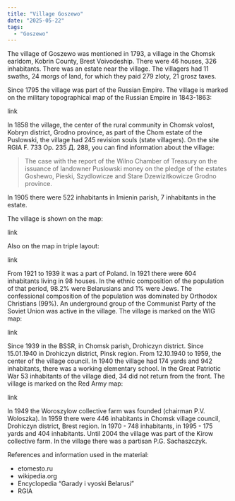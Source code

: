```yaml
---
title: "Village Goszewo"
date: "2025-05-22"
tags: 
  - "Goszewo"
---
```


The village of Goszewo was mentioned in 1793, a village in the Chomsk earldom, Kobrin County, Brest Voivodeship. There were 46 houses, 326 inhabitants. There was an estate near the village. The villagers had 11 swaths, 24 morgs of land, for which they paid 279 zloty, 21 grosz taxes.

Since 1795 the village was part of the Russian Empire. The village is marked on the military topographical map of the Russian Empire in 1843-1863:

link

In 1858 the village, the center of the rural community in Chomsk volost, Kobryn district, Grodno province, as part of the Chom estate of the Puslowski, the village had 245 revision souls (state villagers). On the site RGIA F. 733 Op. 235 Д. 288, you can find information about the village:

> The case with the report of the Wilno Chamber of Treasury on the issuance of landowner Puslowski money on the pledge of the estates Goshewo, Pieski, Szydlowicze and Stare Dzewizitkowicze Grodno province.

In 1905 there were 522 inhabitants in Imienin parish, 7 inhabitants in the estate.

The village is shown on the map:

link

Also on the map in triple layout:

link

From 1921 to 1939 it was a part of Poland. In 1921 there were 604 inhabitants living in 98 houses. In the ethnic composition of the population of that period, 98.2% were Belarusians and 1% were Jews. The confessional composition of the population was dominated by Orthodox Christians (99%). An underground group of the Communist Party of the Soviet Union was active in the village. The village is marked on the WIG map:

link

Since 1939 in the BSSR, in Chomsk parish, Drohiczyn district. Since 15.01.1940 in Drohiczyn district, Pinsk region. From 12.10.1940 to 1959, the center of the village council. In 1940 the village had 174 yards and 942 inhabitants, there was a working elementary school. In the Great Patriotic War 53 inhabitants of the village died, 34 did not return from the front. The village is marked on the Red Army map:

link

In 1949 the Woroszylow collective farm was founded (chairman P.V. Woloszka). In 1959 there were 446 inhabitants in Chomsk village council, Drohiczyn district, Brest region. In 1970 - 748 inhabitants, in 1995 - 175 yards and 404 inhabitants. Until 2004 the village was part of the Kirow collective farm. In the village there was a partisan P.G. Sachaszczyk.


References and information used in the material:
- etomesto.ru
- wikipedia.org
- Encyclopedia “Garady i vyoski Belarusi”
- RGIA
